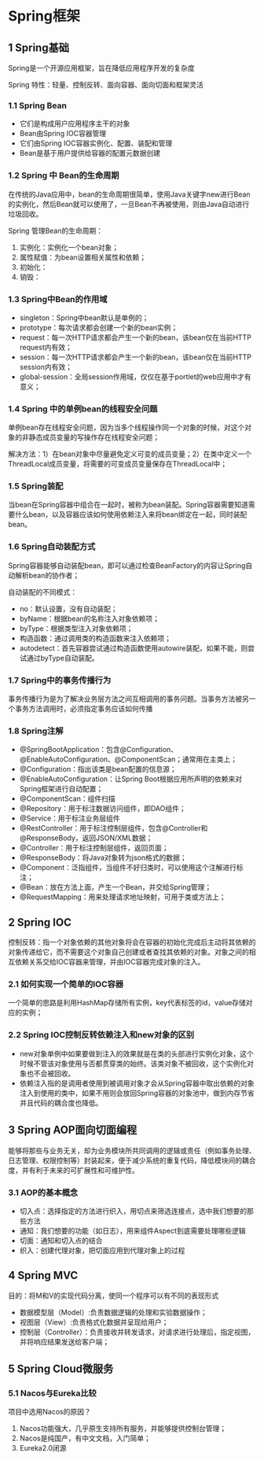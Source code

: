 # Spring框架

## 1 Spring基础

Spring是一个开源应用框架，旨在降低应用程序开发的复杂度

Spring 特性：轻量、控制反转、面向容器、面向切面和框架灵活

### 1.1 Spring Bean

- 它们是构成用户应用程序主干的对象
- Bean由Spring IOC容器管理
- 它们由Spring IOC容器实例化、配置、装配和管理
- Bean是基于用户提供给容器的配置元数据创建

### 1.2  Spring 中 Bean的生命周期

在传统的Java应用中，bean的生命周期很简单，使用Java关键字new进行Bean的实例化，然后Bean就可以使用了，一旦Bean不再被使用，则由Java自动进行垃圾回收。

Spring 管理Bean的生命周期：

1. 实例化：实例化一个bean对象；
2. 属性赋值：为bean设置相关属性和依赖；
3. 初始化：
4. 销毁：

### 1.3 Spring中Bean的作用域

- singleton：Spring中bean默认是单例的；
- prototype：每次请求都会创建一个新的bean实例；
- request：每一次HTTP请求都会产生一个新的bean，该bean仅在当前HTTP request内有效；
- session：每一次HTTP请求都会产生一个新的bean，该bean仅在当前HTTP session内有效；
- global-session：全局session作用域，仅仅在基于portlet的web应用中才有意义；

### 1.4 Spring 中的单例bean的线程安全问题

单例bean存在线程安全问题，因为当多个线程操作同一个对象的时候，对这个对象的非静态成员变量的写操作存在线程安全问题；

解决方法：1）在bean对象中尽量避免定义可变的成员变量；2）在类中定义一个ThreadLocal成员变量，将需要的可变成员变量保存在ThreadLocal中；

### 1.5 Spring装配

当bean在Spring容器中组合在一起时，被称为bean装配。Spring容器需要知道需要什么bean，以及容器应该如何使用依赖注入来将bean绑定在一起，同时装配bean。

### 1.6 Spring自动装配方式

Spring容器能够自动装配bean，即可以通过检查BeanFactory的内容让Spring自动解析bean的协作者；

自动装配的不同模式：

- no：默认设置，没有自动装配；
- byName：根据bean的名称注入对象依赖项；
- byType：根据类型注入对象依赖项；
- 构造函数：通过调用类的构造函数来注入依赖项；
- autodetect：首先容器尝试通过构造函数使用autowire装配，如果不能，则尝试通过byType自动装配。

### 1.7 Spring中的事务传播行为

事务传播行为是为了解决业务层方法之间互相调用的事务问题。当事务方法被另一个事务方法调用时，必须指定事务应该如何传播

### 1.8 Spring注解

- @SpringBootApplication：包含@Configuration、@EnableAutoConfiguration、@ComponentScan；通常用在主类上；
- @Configuration：指出该类是bean配置的信息源；
- @EnableAutoConfiguration：让Spring Boot根据应用所声明的依赖来对Spring框架进行自动配置；
- @ComponentScan：组件扫描
- @Repository：用于标注数据访问组件，即DAO组件；
- @Service：用于标注业务层组件
- @RestController：用于标注控制层组件，包含@Controller和@ResponseBody，返回JSON/XML数据；
- @Controller：用于标注控制层组件，返回页面；
- @ResponseBody：将Java对象转为json格式的数据；
- @Component：泛指组件，当组件不好归类时，可以使用这个注解进行标注；
- @Bean：放在方法上面，产生一个Bean，并交给Spring管理；
- @RequestMapping：用来处理请求地址映射，可用于类或方法上；

## 2 Spring IOC

控制反转：指一个对象依赖的其他对象将会在容器的初始化完成后主动将其依赖的对象传递给它，而不需要这个对象自己创建或者查找其依赖的对象。对象之间的相互依赖关系交给IOC容器来管理，并由IOC容器完成对象的注入。

### 2.1 如何实现一个简单的IOC容器

一个简单的思路是利用HashMap存储所有实例，key代表标签的id，value存储对应的实例；

### 2.2 Spring IOC控制反转依赖注入和new对象的区别

- new对象单例中如果要做到注入的效果就是在类的头部进行实例化对象，这个时候不管该对象使用与否都贯穿类的始终。该类对象不被回收，这个实例化对象也不会被回收。
- 依赖注入指的是调用者使用到被调用对象才会从Spring容器中取出依赖的对象注入到使用的类中，如果不用则会放回Spring容器的对象池中，做到内存节省并且代码的耦合度也降低。

## 3 Spring AOP面向切面编程

能够将那些与业务无关，却为业务模块所共同调用的逻辑或责任（例如事务处理、日志管理、权限控制等）封装起来，便于减少系统的重复代码，降低模块间的耦合度，并有利于未来的可扩展性和可维护性。

### 3.1 AOP的基本概念

- 切入点：选择指定的方法进行织入，用切点来筛选连接点，选中我们想要的那些方法
- 通知：我们想要的功能（如日志），用来组件Aspect到底需要处理哪些逻辑
- 切面：通知和切入点的结合
- 织入：创建代理对象，把切面应用到代理对象上的过程

## 4 Spring MVC

目的：将M和V的实现代码分离，使同一个程序可以有不同的表现形式

- 数据模型层（Model）:负责数据逻辑的处理和实验数据操作；
- 视图层（View）:负责格式化数据并呈现给用户；
- 控制层（Controller）：负责接收并转发请求，对请求进行处理后，指定视图，并将响应结果发送给客户端；

## 5 Spring Cloud微服务

### 5.1 Nacos与Eureka比较

项目中选用Nacos的原因？

1. Nacos功能强大，几乎原生支持所有服务，并能够提供控制台管理；
2. Nacos是纯国产，有中文文档，入门简单；
3. Eureka2.0闭源





